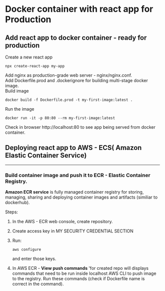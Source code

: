 # Docker container with react app for Production
## Add react app to docker container - ready for production

Create a new react app
```
npx create-react-app my-app
```
Add nginx as production-grade web server - nginx/nginx.conf.   
Add Dockerfile.prod and .dockerignore for building multi-stage docker image.   
Build image 
```
docker build -f Dockerfile.prod -t my-first-image:latest .
```
Run the image 
```
docker run -it -p 80:80 --rm my-first-image:latest
```
Check in browser http://localhost:80 to see app being served from docker container.   

## Deploying react app to AWS - ECS( Amazon Elastic Container Service)

---

### Build container image and push it to ECR - Elastic Container Registry. 


**Amazon ECR service** is fully managed container registry for storing, managing, sharing and deploying container images and artifacts (similiar to dockerhub).

Steps:

1. In the AWS - ECR web console, create repository.

2. Create access key in MY SECURITY CREDENTIAL SECTION

3. Run:

    ```
    aws configure
    ```
    and enter those keys.

3. In AWS ECR -  **View push commands**  'for created repo will displays commands that need to be run inside localhost AWS CLI to push image to the registry. Run these commands (check if Dockerfile name is correct in the command).


